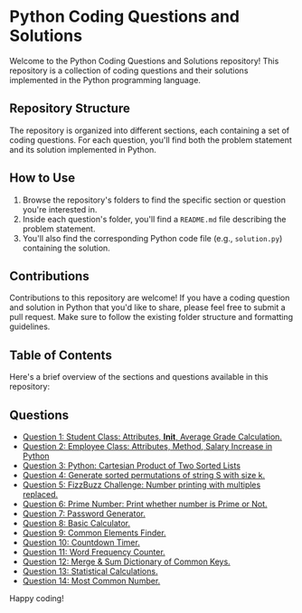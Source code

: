 # Python Coding Questions and Solutions
Welcome to the Python Coding Questions and Solutions repository! This repository is a collection of coding questions and their solutions implemented in the Python programming language.

## Repository Structure
The repository is organized into different sections, each containing a set of coding questions. For each question, you'll find both the problem statement and its solution implemented in Python.

## How to Use

1. Browse the repository's folders to find the specific section or question you're interested in.
2. Inside each question's folder, you'll find a `README.md` file describing the problem statement.
3. You'll also find the corresponding Python code file (e.g., `solution.py`) containing the solution.


## Contributions

Contributions to this repository are welcome! If you have a coding question and solution in Python that you'd like to share, please feel free to submit a pull request. Make sure to follow the existing folder structure and formatting guidelines.

## Table of Contents

Here's a brief overview of the sections and questions available in this repository:

## Questions

- [Question 1: Student Class: Attributes, __Init__, Average Grade Calculation.](Average_Grades/README.md)
- [Question 2: Employee Class: Attributes, Method, Salary Increase in Python](Raised_Salary/README.md)
- [Question 3: Python: Cartesian Product of Two Sorted Lists](Itertools_product/README.md)
- [Question 4: Generate sorted permutations of string S with size k.](https://github.com/itzsshashank/Python_Mini_Questions/blob/main/Itertools%20Permutation/README.md)
- [Question 5: FizzBuzz Challenge: Number printing with multiples replaced.](Fizz_Buzz_Challenge/README.md)
- [Question 6: Prime Number: Print whether number is Prime or Not.](Prime_Number/README.md)
- [Question 7: Password Generator.](Password_Generator/README.md)
- [Question 8: Basic Calculator.](basic_calculator/README.md)
- [Question 9: Common Elements Finder.](common_elements_finder/README.md)
- [Question 10: Countdown Timer.](Countdown_Timer/README.md)
- [Question 11: Word Frequency Counter.](Word_Frequency_Counter/README.md)
- [Question 12: Merge & Sum Dictionary of Common Keys.](Merge&Sum_Dict_Of_Same_Keys/README.md)
- [Question 13: Statistical Calculations.](Statistical_Calculations/README.md)
- [Question 14: Most Common Number.](Most_Common_Numbers/README.md)


Happy coding!
